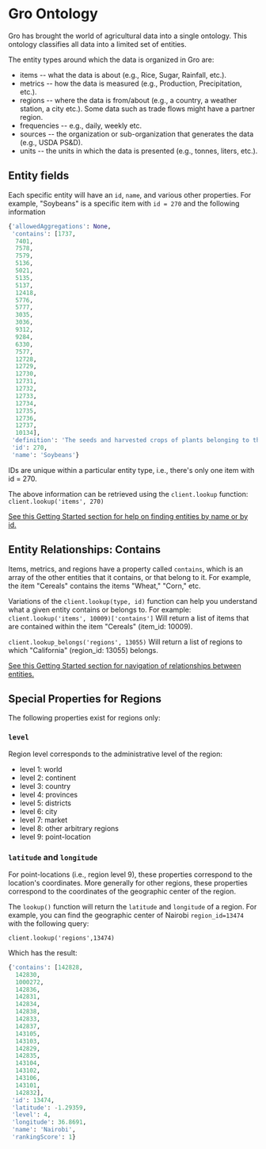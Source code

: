 # Gro Ontology
Gro has brought the world of agricultural data into a single ontology. This ontology classifies all data into a limited set of entities. 

The entity types around which the data is organized in Gro are:

* items -- what the data is about (e.g., Rice, Sugar, Rainfall, etc.).
* metrics -- how the data is measured (e.g., Production, Precipitation, etc.).
* regions -- where the data is from/about (e.g., a country, a weather station, a city etc.). Some data such as trade flows might have a partner region.
* frequencies -- e.g., daily, weekly etc.
* sources -- the organization or sub-organization that generates the data (e.g., USDA PS&D).
* units -- the units in which the data is presented (e.g., tonnes, liters, etc.).

## Entity fields
Each specific entity will have an `id`, `name`, and various other properties. For example, "Soybeans" is a specific item with `id = 270` and the following information
```py
{'allowedAggregations': None,
 'contains': [1737,
  7401,
  7578,
  7579,
  5136,
  5021,
  5135,
  5137,
  12418,
  5776,
  5777,
  3035,
  3036,
  9312,
  9284,
  6330,
  7577,
  12728,
  12729,
  12730,
  12731,
  12732,
  12733,
  12734,
  12735,
  12736,
  12737,
  10134],
 'definition': 'The seeds and harvested crops of plants belonging to the species <i>Glycine max</i> that are used in the production of oil and both human and livestock consumption.',
 'id': 270,
 'name': 'Soybeans'}
```
IDs are unique within a particular entity type, i.e., there's only one item with id = 270.

The above information can be retrieved using the `client.lookup` function:
```client.lookup('items', 270)```

[See this Getting Started section for help on finding entities by name or by id.](./understanding-data-responses#look-up)

## Entity Relationships: Contains
Items, metrics, and regions have a property called `contains`, which is an array of the other entities that it contains, or that belong to it. For example, the item "Cereals" contains the items "Wheat," "Corn," etc.

Variations of the `client.lookup(type, id)` function can help you understand what a given entity contains or belongs to. For example:
```client.lookup('items', 10009)['contains']```
Will return a list of items that are contained within the item "Cereals" (item_id: 10009).

```client.lookup_belongs('regions', 13055)```
Will return a list of regions to which "California" (region_id: 13055) belongs.

[See this Getting Started section for navigation of relationships between entities.](./searching-data.html#lookup-contains)

## Special Properties for Regions
The following properties exist for regions only:

### `level`
Region level corresponds to the administrative level of the region:

* level 1: world
* level 2: continent
* level 3: country
* level 4: provinces
* level 5: districts
* level 6: city
* level 7: market
* level 8: other arbitrary regions
* level 9: point-location

### `latitude` and `longitude`
For point-locations (i.e., region level 9), these properties correspond to the location's coordinates. More generally for other regions, these properties correspond to the coordinates of the geographic center of the region.

The `lookup()` function will return the `latitude` and `longitude` of a region. For example, you can find the geographic center of Nairobi `region_id=13474` with the following query:

```client.lookup('regions',13474)```

Which has the result:

```py
{'contains': [142828,
  142830,
  1000272,
  142836,
  142831,
  142834,
  142838,
  142833,
  142837,
  143105,
  143103,
  142829,
  142835,
  143104,
  143102,
  143106,
  143101,
  142832],
 'id': 13474,
 'latitude': -1.29359,
 'level': 4,
 'longitude': 36.8691,
 'name': 'Nairobi',
 'rankingScore': 1}
```
